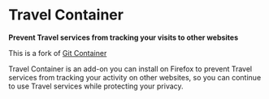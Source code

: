 # Travel Container

**Prevent Travel services from tracking your visits to other websites**

This is a fork of [Git Container](https://github.com/SleepingPanda/contain-git)

Travel Container is an add-on you can install on Firefox to prevent Travel services from tracking your activity on other websites, so you can continue to use Travel services while protecting your privacy.

